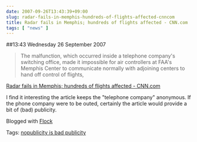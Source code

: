 ```yaml
---
date: 2007-09-26T13:43:39+09:00
slug: radar-fails-in-memphis-hundreds-of-flights-affected-cnncom
title: Radar fails in Memphis; hundreds of flights affected - CNN.com
tags: [ "news" ]
---
```


##13:43 Wednesday 26 September 2007

> The malfunction, which occurred inside a telephone company's switching office, made it impossible for air controllers at FAA's Memphis Center to communicate normally with adjoining centers to hand off control of flights, 

[Radar fails in Memphis; hundreds of flights affected - CNN.com](http://www.cnn.com/2007/US/09/25/memphis.air.snafu/index.html?eref=rss_latest)

I find it interesting the article keeps the "telephone company" anonymous. If the phone company were to be outed, certainly the article would provide a bit of (bad) publicity.

Blogged with [Flock](http://www.flock.com/blogged-with-flock)

Tags: [nopublicity is bad publicity](http://technorati.com/tag/nopublicity%20is%20bad%20publicity)
